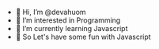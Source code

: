 - 👋 Hi, I’m @devahuom
- 👀 I’m interested in Programming
- 🌱 I’m currently learning Javascript
- 💞️ So Let's have some fun with Javascript


<!---
devahuom/devahuom is a ✨ special ✨ repository because its `README.md` (this file) appears on your GitHub profile.
You can click the Preview link to take a look at your changes.
--->
